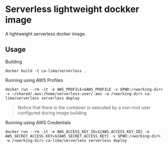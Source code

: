 # Serverless lightweight dockker image

A lightweight serverless docker image.

## Usage

Building 

``
docker build -t ca-lima/serverless .
`` 
 
 Running using AWS Profiles
 
``
docker run --rm -it -e AWS_PROFILE=$AWS_PROFILE -v $PWD:/<working-dir> -v ~/shared/.aws:/home/serverless-user/.aws -w /<working-dir> ca-lima/serverless serverless deploy
`` 
> Notice that there is the container is executed by a non-root user configured during image building

Running using AWS Credentials
 
``
docker run --rm -it -e AWS_ACCESS_KEY_ID=${AWS_ACCESS_KEY_ID} -e AWS_SECRET_ACCESS_KEY=${AWS_SECRET_ACCESS_KEY} -v $PWD:/<working-dir> -w /<working-dir> ca-lima/serverless serverless deploy
`` 
 
 
